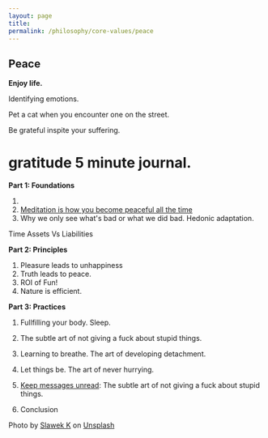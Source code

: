 ```yaml
---
layout: page
title: 
permalink: /philosophy/core-values/peace
---
```


## Peace

**Enjoy life.**

Identifying emotions.

Pet a cat when you encounter one on the street.

Be grateful inspite your suffering.

# gratitude 5 minute journal.

**Part 1: Foundations**

1.
2. [Meditation is how you become peaceful all the time](/meditation)
3. Why we only see what's bad or what we did bad. Hedonic adaptation.

Time Assets Vs Liabilities

**Part 2: Principles**

1. Pleasure leads to unhappiness
2. Truth leads to peace.
3. ROI of Fun!
4. Nature is efficient.

**Part 3: Practices**

1. Fullfilling your body. Sleep.
2. The subtle art of not giving a fuck about stupid things.
3. Learning to breathe. The art of developing detachment.
4. Let things be. The art of never hurrying.
5. [Keep messages unread](/v1/messages-unread): The subtle art of not giving a fuck about stupid things.

10. Conclusion

Photo by <a href="https://unsplash.com/@s1awek?utm_source=unsplash&utm_medium=referral&utm_content=creditCopyText">Slawek K</a> on <a href="https://unsplash.com/s/photos/sun-rise?utm_source=unsplash&utm_medium=referral&utm_content=creditCopyText">Unsplash</a>